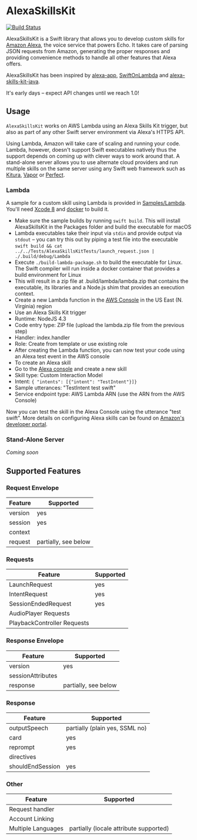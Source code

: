 # AlexaSkillsKit
[![Build Status](https://travis-ci.org/choefele/AlexaSkillsKit.svg?branch=master)](https://travis-ci.org/choefele/AlexaSkillsKit)

AlexaSkillsKit is a Swift library that allows you to develop custom skills for [Amazon Alexa](https://developer.amazon.com/alexa), the voice service that powers Echo. It takes care of parsing JSON requests from Amazon, generating the proper responses and providing convenience methods to handle all other features that Alexa offers.

AlexaSkillsKit has been inspired by [alexa-app](https://github.com/matt-kruse/alexa-app), [SwiftOnLambda](https://github.com/algal/SwiftOnLambda) and [alexa-skills-kit-java](https://github.com/amzn/alexa-skills-kit-java).

It's early days – expect API changes until we reach 1.0!

## Usage

`AlexaSkillsKit` works on AWS Lambda using an Alexa Skills Kit trigger, but also as part of any other Swift server environment via Alexa's HTTPS API. 

Using Lambda, Amazon will take care of scaling and running your code. Lambda, however, doesn't support Swift executables natively thus the support depends on coming up with clever ways to work around that. A stand-alone server allows you to use alternate cloud providers and run multiple skills on the same server using any Swift web framework such as [Kitura](https://github.com/IBM-Swift/Kitura), [Vapor](https://github.com/vapor/vapor) or [Perfect](https://github.com/PerfectlySoft/Perfect).

### Lambda

A sample for a custom skill using Lambda is provided in [Samples/Lambda](https://github.com/choefele/AlexaSkillsKit/tree/master/Samples/Lambda). You'll need [Xcode 8](https://developer.apple.com/xcode/) and [docker](https://www.docker.com/products/overview) to build it.

- Make sure the sample builds by running `swift build`. This will install AlexaSkillsKit in the Packages folder and build the executable for macOS
- Lambda executables take their input via `stdin` and provide output via `stdout` – you can try this out by piping a test file into the executable `swift build && cat ../../Tests/AlexaSkillsKitTests/launch_request.json | ./.build/debug/Lambda`
- Execute `./build-lambda-package.sh` to build the executable for Linux. The Swift compiler will run inside a docker container that provides a build environment for Linux
- This will result in a zip file at .build/lambda/lambda.zip that contains the executable, its libraries and a Node.js shim that provides an execution context.
- Create a new Lambda function in the [AWS Console](https://console.aws.amazon.com/lambda/home) in the US East (N. Virginia) region
 - Use an Alexa Skills Kit trigger
 - Runtime: NodeJS 4.3
 - Code entry type: ZIP file (upload the lambda.zip file from the previous step)
 - Handler: index.handler
 - Role: Create from template or use existing role
- After creating the Lambda function, you can now test your code using an Alexa test event in the AWS console
- To create an Alexa skill
 - Go to the [Alexa console](https://developer.amazon.com/edw/home.html#/skills/list) and create a new skill
 - Skill type: Custom Interaction Model
 - Intent: `{ "intents": [{"intent": "TestIntent"}]}`
 - Sample utterances: "TestIntent test swift"
 - Service endpoint type: AWS Lambda ARN (use the ARN from the AWS Console)
 
Now you can test the skill in the Alexa Console using the utterance "test swift". More details on configuring Alexa skills can be found on [Amazon's developer portal](https://developer.amazon.com/public/solutions/alexa/alexa-skills-kit/overviews/steps-to-build-a-custom-skill).

### Stand-Alone Server
_Coming soon_

## Supported Features
### Request Envelope
| Feature | Supported |
| --- | --- |
| version | yes |
| session | yes |
| context | |
| request | partially, see below |

### Requests
| Feature | Supported |
| --- | --- |
| LaunchRequest | yes |
| IntentRequest | yes |
| SessionEndedRequest | yes |
| AudioPlayer Requests | |
| PlaybackController Requests | |

### Response Envelope
| Feature | Supported |
| --- | --- |
| version | yes |
| sessionAttributes | |
| response | partially, see below |

### Response
| Feature | Supported |
| --- | --- |
| outputSpeech | partially (plain yes, SSML no) |
| card | yes |
| reprompt | yes |
| directives | |
| shouldEndSession | yes |

### Other
| Feature | Supported |
| --- | --- |
| Request handler | |
| Account Linking | |
| Multiple Languages | partially (locale attribute supported) |